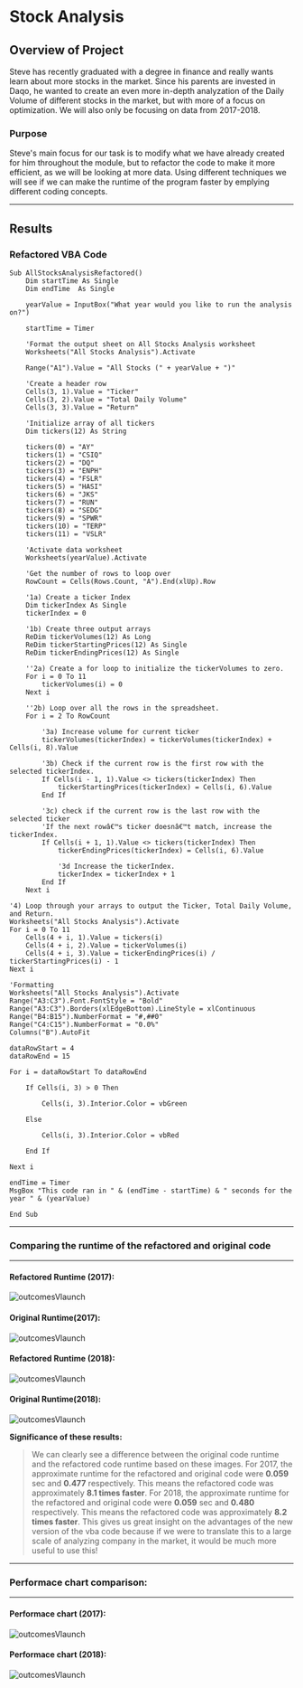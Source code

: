 # Stock Analysis 

## Overview of Project
<p>Steve has recently graduated with a degree in finance and really wants learn about more stocks in the market. Since his parents are invested in Daqo, he wanted to create an even more in-depth analyzation of the Daily Volume of different stocks in the market, but with more of a focus on optimization. We will also only be focusing on data from 2017-2018.</p>

### Purpose

Steve's main focus for our task is to modify what we have already created for him throughout the module, but to refactor the code to make it more efficient, as we will be looking at more data. Using different techniques we will see if we can make the runtime of the program faster by emplying different coding concepts. 

---

## Results

### **Refactored VBA Code**

    Sub AllStocksAnalysisRefactored()
        Dim startTime As Single
        Dim endTime  As Single

        yearValue = InputBox("What year would you like to run the analysis on?")

        startTime = Timer
    
        'Format the output sheet on All Stocks Analysis worksheet
        Worksheets("All Stocks Analysis").Activate
    
        Range("A1").Value = "All Stocks (" + yearValue + ")"
    
        'Create a header row
        Cells(3, 1).Value = "Ticker"
        Cells(3, 2).Value = "Total Daily Volume"
        Cells(3, 3).Value = "Return"

        'Initialize array of all tickers
        Dim tickers(12) As String
    
        tickers(0) = "AY"
        tickers(1) = "CSIQ"
        tickers(2) = "DQ"
        tickers(3) = "ENPH"
        tickers(4) = "FSLR"
        tickers(5) = "HASI"
        tickers(6) = "JKS"
        tickers(7) = "RUN"
        tickers(8) = "SEDG"
        tickers(9) = "SPWR"
        tickers(10) = "TERP"
        tickers(11) = "VSLR"
    
        'Activate data worksheet
        Worksheets(yearValue).Activate
    
        'Get the number of rows to loop over
        RowCount = Cells(Rows.Count, "A").End(xlUp).Row
    
        '1a) Create a ticker Index
        Dim tickerIndex As Single
        tickerIndex = 0

        '1b) Create three output arrays
        ReDim tickerVolumes(12) As Long
        ReDim tickerStartingPrices(12) As Single
        ReDim tickerEndingPrices(12) As Single
    
        ''2a) Create a for loop to initialize the tickerVolumes to zero.
        For i = 0 To 11
            tickerVolumes(i) = 0
        Next i
        
        ''2b) Loop over all the rows in the spreadsheet.
        For i = 2 To RowCount
    
            '3a) Increase volume for current ticker
            tickerVolumes(tickerIndex) = tickerVolumes(tickerIndex) + Cells(i, 8).Value
        
            '3b) Check if the current row is the first row with the selected tickerIndex.
            If Cells(i - 1, 1).Value <> tickers(tickerIndex) Then
                tickerStartingPrices(tickerIndex) = Cells(i, 6).Value
            End If
        
            '3c) check if the current row is the last row with the selected ticker
            'If the next rowâ€™s ticker doesnâ€™t match, increase the tickerIndex.
            If Cells(i + 1, 1).Value <> tickers(tickerIndex) Then
                tickerEndingPrices(tickerIndex) = Cells(i, 6).Value
            
                '3d Increase the tickerIndex.
                tickerIndex = tickerIndex + 1
            End If
        Next i
    
    '4) Loop through your arrays to output the Ticker, Total Daily Volume, and Return.
    Worksheets("All Stocks Analysis").Activate
    For i = 0 To 11
        Cells(4 + i, 1).Value = tickers(i)
        Cells(4 + i, 2).Value = tickerVolumes(i)
        Cells(4 + i, 3).Value = tickerEndingPrices(i) / tickerStartingPrices(i) - 1
    Next i
    
    'Formatting
    Worksheets("All Stocks Analysis").Activate
    Range("A3:C3").Font.FontStyle = "Bold"
    Range("A3:C3").Borders(xlEdgeBottom).LineStyle = xlContinuous
    Range("B4:B15").NumberFormat = "#,##0"
    Range("C4:C15").NumberFormat = "0.0%"
    Columns("B").AutoFit

    dataRowStart = 4
    dataRowEnd = 15

    For i = dataRowStart To dataRowEnd
        
        If Cells(i, 3) > 0 Then
            
            Cells(i, 3).Interior.Color = vbGreen
            
        Else
        
            Cells(i, 3).Interior.Color = vbRed
            
        End If
        
    Next i
 
    endTime = Timer
    MsgBox "This code ran in " & (endTime - startTime) & " seconds for the year " & (yearValue)

    End Sub

---
### **Comparing the runtime of the refactored and original code**
---

#### **Refactored Runtime (2017):**
![outcomesVlaunch](https://github.com/mooshak21/stock_analysis/blob/main/Resources/NVBA_Challenge_2017.png)
#### **Original Runtime(2017):**
![outcomesVlaunch](https://github.com/mooshak21/stock_analysis/blob/main/Resources/VBA_Challenge_2017.png)
#### **Refactored Runtime (2018):**
![outcomesVlaunch](https://github.com/mooshak21/stock_analysis/blob/main/Resources/NVBA_Challenge_2018.png)
#### **Original Runtime(2018):**
![outcomesVlaunch](https://github.com/mooshak21/stock_analysis/blob/main/Resources/VBA_Challenge_2018.png)

**Significance of these results:**
>We can clearly see a difference between the original code runtime and the refactored code runtime based on these images. For 2017, the approximate runtime for the refactored and original code were **0.059** sec and **0.477** respectively. This means the refactored code was approximately **8.1 times faster**. For 2018, the approximate runtime for the refactored and original code were **0.059** sec and **0.480** respectively. This means the refactored code was approximately **8.2 times faster**. This gives us great insight on the advantages of the new version of the vba code because if we were to translate this to a large scale of analyzing company in the market, it would be much more useful to use this!

---
### **Performace chart comparison:**
---

#### **Performace chart (2017):**
![outcomesVlaunch](https://github.com/mooshak21/stock_analysis/blob/main/Resources/Stock_Value_2017.png)
#### **Performace chart (2018):**
![outcomesVlaunch](https://github.com/mooshak21/stock_analysis/blob/main/Resources/Stock_Value_2018.png)



